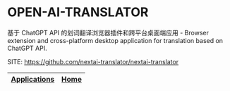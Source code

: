 # OPEN-AI-TRANSLATOR

 基于 ChatGPT API 的划词翻译浏览器插件和跨平台桌面端应用 - Browser extension  and cross-platform desktop application for translation based on ChatGPT  API.

 SITE: https://github.com/nextai-translator/nextai-translator

 | [Applications](https://portable-linux-apps.github.io/apps.html) | [Home](https://portable-linux-apps.github.io)
 | --- | --- |
